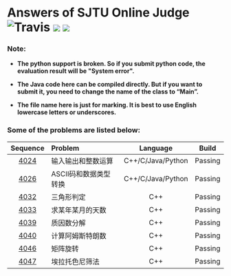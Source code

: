 Answers of SJTU Online Judge  
![Travis](https://img.shields.io/travis/rust-lang/rust.svg?style=flat)
![](https://img.shields.io/badge/Language-C++/C/Java/Python-orange.svg?style=flat)
![](https://img.shields.io/badge/Answers-8-blue.svg)
========
### Note:

- **The python support is broken. So if you submit python code, the evaluation result will be "System error".**

- **The Java code here can be compiled directly. But if you want to submit it, you need to change the name of the class to “Main”.**

- **The file name here is just for marking. It is best to use English lowercase letters or underscores.**

### Some of the problems are listed below:

|                 Sequence                 | Problem       |     Language      |  Build  |
| :--------------------------------------: | :------------ | :---------------: | :-----: |
| [4024](https://acm.sjtu.edu.cn/OnlineJudge/problem/4024) | 输入输出和整数运算     | C++/C/Java/Python | Passing |
| [4026](https://acm.sjtu.edu.cn/OnlineJudge/problem/4026) | ASCII码和数据类型转换 | C++/C/Java/Python | Passing |
| [4032](https://acm.sjtu.edu.cn/OnlineJudge/problem/4032) | 三角形判定         |        C++        | Passing |
| [4033](https://acm.sjtu.edu.cn/OnlineJudge/problem/4033) | 求某年某月的天数      |        C++        | Passing |
| [4039](https://acm.sjtu.edu.cn/OnlineJudge/problem/4039) | 质因数分解         |        C++        | Passing |
| [4040](https://acm.sjtu.edu.cn/OnlineJudge/problem/4040) | 计算阿姆斯特朗数      |        C++        | Passing |
| [4046](https://acm.sjtu.edu.cn/OnlineJudge/problem/4046) | 矩阵旋转          |        C++        | Passing |
| [4047](https://acm.sjtu.edu.cn/OnlineJudge/problem/4047) | 埃拉托色尼筛法       |        C++        | Passing |

